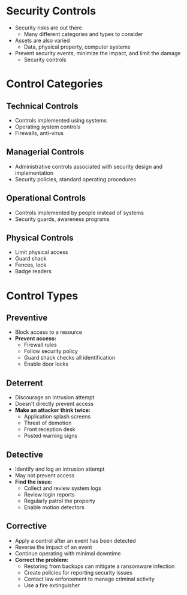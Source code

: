 # Security Controls
- Security risks are out there
	- Many different categories and types to consider
- Assets are also varied
	- Data, physical property, computer systems
- Prevent security events, minimize the impact, and limit the damage
	- Security controls
# Control Categories
## Technical Controls
- Controls implemented using systems
- Operating system controls
- Firewalls, anti-virus 
## Managerial Controls
- Administrative controls associated with security design and implementation
- Security policies, standard operating procedures
## Operational Controls
- Controls implemented by people instead of systems
- Security guards, awareness programs
## Physical Controls
- Limit physical access
- Guard shack
- Fences, lock
- Badge readers 
# Control Types
## Preventive
- Block access to a resource
- **Prevent access:**
	- Firewall rules
	- Follow security policy
	- Guard shack checks all identification
	- Enable door locks
## Deterrent
- Discourage an intrusion attempt
- Doesn't directly prevent access
- **Make an attacker think twice:**
	- Application splash screens
	- Threat of demotion
	- Front reception desk
	- Posted warning signs
## Detective
- Identify and log an intrusion attempt
- May not prevent access
- **Find the issue:**
	- Collect and review system logs
	- Review login reports
	- Regularly patrol the property
	- Enable motion detectors
## Corrective
- Apply a control after an event has been detected
- Reverse the impact of an event
- Continue operating with minimal downtime
- **Correct the problem:**
	- Restoring from backups can mitigate a ransomware infection
	- Create policies for reporting security issues
	- Contact law enforcement to manage criminal activity
	- Use a fire extinguisher